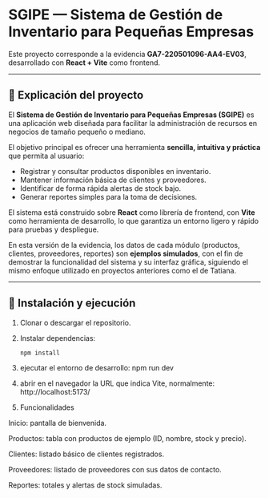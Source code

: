 # SGIPE — Sistema de Gestión de Inventario para Pequeñas Empresas

Este proyecto corresponde a la evidencia **GA7-220501096-AA4-EV03**, desarrollado con **React + Vite** como frontend.

---

## 📝 Explicación del proyecto

El **Sistema de Gestión de Inventario para Pequeñas Empresas (SGIPE)** es una aplicación web diseñada para facilitar la administración de recursos en negocios de tamaño pequeño o mediano.  

El objetivo principal es ofrecer una herramienta **sencilla, intuitiva y práctica** que permita al usuario:

- Registrar y consultar productos disponibles en inventario.
- Mantener información básica de clientes y proveedores.
- Identificar de forma rápida alertas de stock bajo.
- Generar reportes simples para la toma de decisiones.

El sistema está construido sobre **React** como librería de frontend, con **Vite** como herramienta de desarrollo, lo que garantiza un entorno ligero y rápido para pruebas y despliegue.

En esta versión de la evidencia, los datos de cada módulo (productos, clientes, proveedores, reportes) son **ejemplos simulados**, con el fin de demostrar la funcionalidad del sistema y su interfaz gráfica, siguiendo el mismo enfoque utilizado en proyectos anteriores como el de Tatiana.

---

## 🚀 Instalación y ejecución

1. Clonar o descargar el repositorio.  
2. Instalar dependencias:
   ```bash
   npm install

3. ejecutar el entorno de desarrollo:
npm run dev

4. abrir en el navegador la URL que indica Vite, normalmente:
http://localhost:5173/

5. Funcionalidades

Inicio: pantalla de bienvenida.

Productos: tabla con productos de ejemplo (ID, nombre, stock y precio).

Clientes: listado básico de clientes registrados.

Proveedores: listado de proveedores con sus datos de contacto.

Reportes: totales y alertas de stock simuladas.